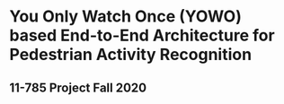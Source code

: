 # You Only Watch Once (YOWO) based End-to-End Architecture for Pedestrian Activity Recognition
## 11-785 Project Fall 2020
